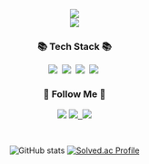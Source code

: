 <p align='center'>
    <img src="https://capsule-render.vercel.app/api?type=waving&color=auto&height=300&section=header&text=quddaz%20BackEnd&fontSize=90&animation=fadeIn&fontAlignY=38&desc=꿈을%20향해%20나아가는%20학생입니다!&descAlignY=55&descAlign=80"/>
    <br>
<a href="https://hits.seeyoufarm.com"><img src="https://hits.seeyoufarm.com/api/count/incr/badge.svg?url=https%3A%2F%2Fgithub.com%2Fquddaz&count_bg=%23F32DEC&title_bg=%23555555&icon=&icon_color=%23E7E7E7&title=hits&edge_flat=false"/></a>
</p>

</p>
<h3 align="center">📚 Tech Stack 📚</h3>
<p align="center">
  <img src="https://img.shields.io/badge/Java-007396?style=flat-square&logo=Java&logoColor=white"/></a>&nbsp
  <img src="https://img.shields.io/badge/Spring-6DB33F?style=flat-square&logo=Spring&logoColor=white"/></a>&nbsp
  <img src="https://img.shields.io/badge/SpringBoot-6DB33F?style=flat-square&logo=SpringBoot&logoColor=white"/></a>&nbsp 
  <img src="https://img.shields.io/badge/Mysql-E6B91E?style=flat-square&logo=MySql&logoColor=white"/></a>&nbsp 
</p>
<h3 align="center">📝 Follow Me 📝</h3>
<p align="center">
    <a href="https://quddnd.tistory.com/" target="_blank"><img src="https://img.shields.io/badge/Tistory-FFCD00?style=for-the-badge&logo=Kakao&logoColor=white"/></a>
  <a href="mailto:playgrounm@gmail.com">
    <img
      src="https://img.shields.io/badge/Gmail-D14836?style=for-the-badge&logo=gmail&logoColor=white"/>&nbsp
  </a>
      <a href="mailto:quddnddl35@naver.com">
    <img
      src="https://img.shields.io/badge/Naver-00e063?style=for-the-badge&logo=naver&logoColor=white"/>
  </a>
</p>
<br>

<p align="center">
    <img src="https://github-readme-stats.vercel.app/api?username=quddaz&show_icons=true&theme=radical" alt="GitHub stats">
    <a href="https://solved.ac/quddnd/">
        <img src="http://mazassumnida.wtf/api/v2/generate_badge?boj=quddnd" alt="Solved.ac Profile">
    </a>
</p>





